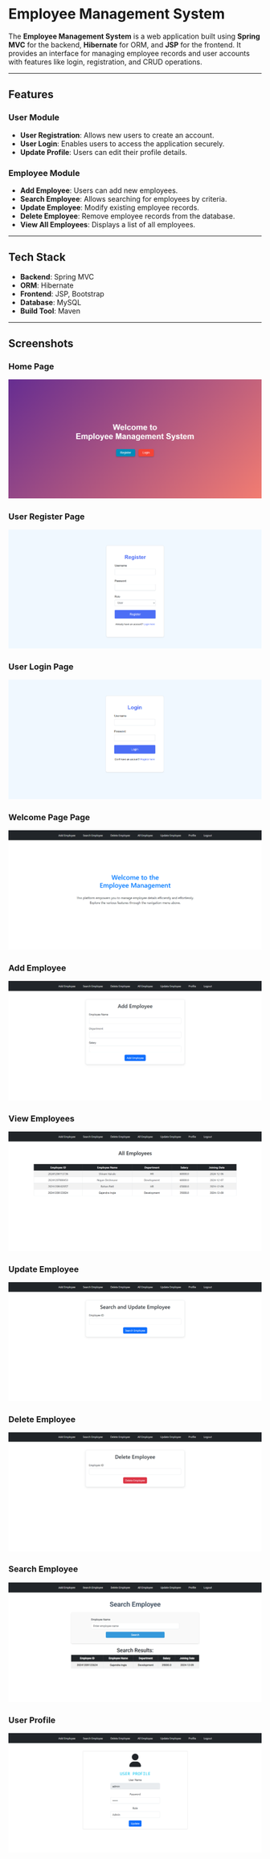 # Employee Management System

The **Employee Management System** is a web application built using **Spring MVC** for the backend, **Hibernate** for ORM, and **JSP** for the frontend. It provides an interface for managing employee records and user accounts with features like login, registration, and CRUD operations.

---

## Features

### User Module
- **User Registration**: Allows new users to create an account.
- **User Login**: Enables users to access the application securely.
- **Update Profile**: Users can edit their profile details.

### Employee Module
- **Add Employee**: Users can add new employees.
- **Search Employee**: Allows searching for employees by criteria.
- **Update Employee**: Modify existing employee records.
- **Delete Employee**: Remove employee records from the database.
- **View All Employees**: Displays a list of all employees.

---

## Tech Stack

- **Backend**: Spring MVC
- **ORM**: Hibernate
- **Frontend**: JSP, Bootstrap
- **Database**: MySQL 
- **Build Tool**: Maven

---

## Screenshots

### Home Page
![Home Page](src/main/webapp/screenshots/Home.png)

### User Register Page
![Register](src/main/webapp/screenshots/Register.png)

### User Login Page
![Login](src/main/webapp/screenshots/Login.png)

### Welcome Page Page
![Welcome](src/main/webapp/screenshots/welcome-page.png)

### Add Employee
![Add Employee](src/main/webapp/screenshots/add-employee.png)

### View Employees
![View Employees](src/main/webapp/screenshots/view-employees.png)

### Update Employee
![Update Employee](src/main/webapp/screenshots/update-employee.png)

### Delete Employee
![Delete Employee](src/main/webapp/screenshots/delete-employee.png)

### Search Employee
![Search Employee](src/main/webapp/screenshots/search-employee.png)

### User Profile
![User Profile](src/main/webapp/screenshots/Profile.png)
